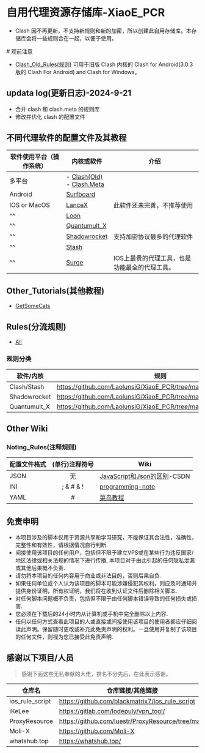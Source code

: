 # 自用代理资源存储库-XiaoE_PCR
- Clash 因不再更新，不支持新规则和新的加密，所以创建此自用存储库。本存储库会将一些规则合在一起，以便于使用。

\# 观前注意
- [Clash_Old_Rules(规则)](https://github.com/LaolunsiG/XiaoE_PCR/tree/main/rules/Clash_Old) 可用于旧版 Clash 内核的 Clash for Android(3.0.3 版的 Clash For Android) and Clash for Windows。

## updata log(更新日志)-2024-9-21
- 合并 clash 和 clash.meta 的规则库
- 修改并优化 clash 的配置文件


## 不同代理软件的配置文件及其教程


| 软件使用平台（操作系统） | 内核或软件 | 介绍 |
| -- | -- | -- |
| 多平台  | - [Clash(Old)](https://github.com/LaolunsiG/XiaoE_PCR/tree/main/Config_File/Clash) <br>- [Clash.Meta](https://github.com/LaolunsiG/XiaoE_PCR/tree/main/Config_File/Clash_Meta) |
| Android | [Surfboard](https://github.com/LaolunsiG/XiaoE_PCR/tree/main/Config_File/Surfboard) |  |
| IOS or MacOS | [LanceX](https://github.com/LaolunsiG/XiaoE_PCR/tree/main/Config_File/LanceX) | 此软件还未完善，不推荐使用 |
| ^^ | [Loon](https://github.com/LaolunsiG/XiaoE_PCR/tree/main/Config_File/Loon) |
| ^^ | [Quantumult_X](https://github.com/LaolunsiG/XiaoE_PCR/tree/main/Config_File/Quantumult_X) |
| ^^ | [Shadowrocket](https://github.com/LaolunsiG/XiaoE_PCR/tree/main/Config_File/Shadowrocket) | 支持加密协议最多的代理软件 |
| ^^ |  [Stash](https://github.com/LaolunsiG/XiaoE_PCR/tree/main/Config_File/Stash) |
| ^^ | [Surge](https://github.com/LaolunsiG/XiaoE_PCR/tree/main/Config_File/Surge) | IOS上最贵的代理工具，也是功能最全的代理工具。 |


## Other_Tutorials(其他教程)
- [GetSomeCats](https://github.com/getsomecat/GetSomeCats/tree/Surge)

## Rules(分流规则)
- [All](https://github.com/LaolunsiG/XiaoE_PCR/tree/main/rules)
### 规则分类

| 软件/内核 | 规则 |
| -- | -- |
| Clash/Stash | https://github.com/LaolunsiG/XiaoE_PCR/tree/main/rules/Clash.Meta |
| Shadowrocket | https://github.com/LaolunsiG/XiaoE_PCR/tree/main/rules/Shadowrocket |
| Quantumult_X | https://github.com/LaolunsiG/XiaoE_PCR/tree/main/rules/Quantumult_X |

## Other Wiki
### Noting_Rules(注释规则)

| 配置文件格式 | (单行)注释符号 | Wiki |
| -- | :--: | -- |
| JSON | 无 | [JavaScript和Json的区别](https://blog.csdn.net/qq_44273429/article/details/117409345)-CSDN |
| INI | ; & # & ! | [programming-note](https://programming-note-sylarliu.readthedocs.io/zh-cn/latest/index.html) |
| YAML | # | [菜鸟教程](https://www.runoob.com/w3cnote/yaml-intro.html) |

## 免责申明
- 本项目涉及的脚本仅用于资源共享和学习研究，不能保证其合法性，准确性，完整性和有效性，请根据情况自行判断.
- 间接使用该项目的任何用户，包括但不限于建立VPS或在某些行为违反国家/地区法律或相关法规的情况下进行传播, 本项目对于由此引起的任何隐私泄漏或其他后果概不负责.
- 请勿将本项目的任何内容用于商业或非法目的，否则后果自负.
- 如果任何单位或个人认为该项目的脚本可能涉嫌侵犯其权利，则应及时通知并提供身份证明，所有权证明，我们将在收到认证文件后删除相关脚本.
- 对任何脚本问题概不负责，包括但不限于由任何脚本错误导致的任何损失或损害.
- 您必须在下载后的24小时内从计算机或手机中完全删除以上内容.
- 任何以任何方式查看此项目的人或直接或间接使用该项目的使用者都应仔细阅读此声明。保留随时更改或补充此免责声明的权利。一旦使用并复制了该项目的任何文件，则视为您已接受此免责声明.

## 感谢以下项目/人员
> 感谢下面这些无私奉献的大佬，排名不分先后，在此表示感谢。

|仓库名|仓库链接/其他链接|Telegram 频道|
|--|--|--|
|ios_rule_script|https://github.com/blackmatrix7/ios_rule_script||
|iKeLee|https://gitlab.com/lodepuly/vpn_tool/|https://t.me/iKeLee|
|ProxyResource|https://github.com/luestr/ProxyResource/tree/main||
|Moli-X|https://github.com/Moli-X|https://t.me/QuantX|
|whatshub.top|https://whatshub.top/||

